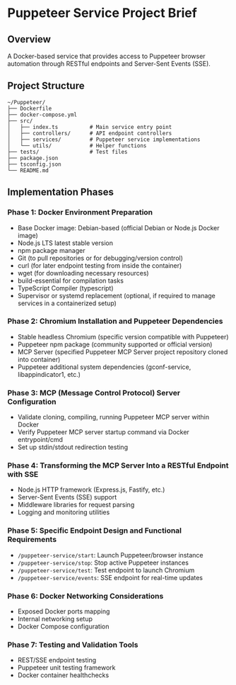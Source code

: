 # Puppeteer Service Project Brief

## Overview
A Docker-based service that provides access to Puppeteer browser automation through RESTful endpoints and Server-Sent Events (SSE).

## Project Structure
```
~/Puppeteer/
├── Dockerfile
├── docker-compose.yml
├── src/
│   ├── index.ts          # Main service entry point
│   ├── controllers/      # API endpoint controllers
│   ├── services/         # Puppeteer service implementations
│   └── utils/            # Helper functions
├── tests/                # Test files
├── package.json
├── tsconfig.json
└── README.md
```

## Implementation Phases

### Phase 1: Docker Environment Preparation
- Base Docker image: Debian-based (official Debian or Node.js Docker image)
- Node.js LTS latest stable version
- npm package manager
- Git (to pull repositories or for debugging/version control)
- curl (for later endpoint testing from inside the container)
- wget (for downloading necessary resources)
- build-essential for compilation tasks
- TypeScript Compiler (typescript)
- Supervisor or systemd replacement (optional, if required to manage services in a containerized setup)

### Phase 2: Chromium Installation and Puppeteer Dependencies
- Stable headless Chromium (specific version compatible with Puppeteer)
- Puppeteer npm package (community supported or official version)
- MCP Server (specified Puppeteer MCP Server project repository cloned into container)
- Puppeteer additional system dependencies (gconf-service, libappindicator1, etc.)

### Phase 3: MCP (Message Control Protocol) Server Configuration
- Validate cloning, compiling, running Puppeteer MCP server within Docker
- Verify Puppeteer MCP server startup command via Docker entrypoint/cmd
- Set up stdin/stdout redirection testing

### Phase 4: Transforming the MCP Server Into a RESTful Endpoint with SSE
- Node.js HTTP framework (Express.js, Fastify, etc.)
- Server-Sent Events (SSE) support
- Middleware libraries for request parsing
- Logging and monitoring utilities

### Phase 5: Specific Endpoint Design and Functional Requirements
- `/puppeteer-service/start`: Launch Puppeteer/browser instance
- `/puppeteer-service/stop`: Stop active Puppeteer instances
- `/puppeteer-service/test`: Test endpoint to launch Chromium
- `/puppeteer-service/events`: SSE endpoint for real-time updates

### Phase 6: Docker Networking Considerations
- Exposed Docker ports mapping
- Internal networking setup
- Docker Compose configuration

### Phase 7: Testing and Validation Tools
- REST/SSE endpoint testing
- Puppeteer unit testing framework
- Docker container healthchecks